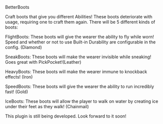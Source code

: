 BetterBoots

Craft boots that give you different Abilities! These boots deteriorate with usage, requiring one to craft them again. There will be 5 different kinds of boots:

FlightBoots: These boots will give the wearer the ability to fly while worn! Speed and whether or not to use Built-in Durability are configurable in the config. (Diamond)

SneakBoots: These boots will make the wearer invisible while sneaking! Goes great with PickPocket!(Leather)

HeavyBoots: These boots will make the wearer immune to knockback effects! (Iron)

SpeedBoots: These boots will give the wearer the ability to run incredibly fast! (Gold)

IceBoots: These boots will allow the player to walk on water by creating ice under their feet as they walk! (Chainmail)

This plugin is still being developed. Look forward to it soon!
